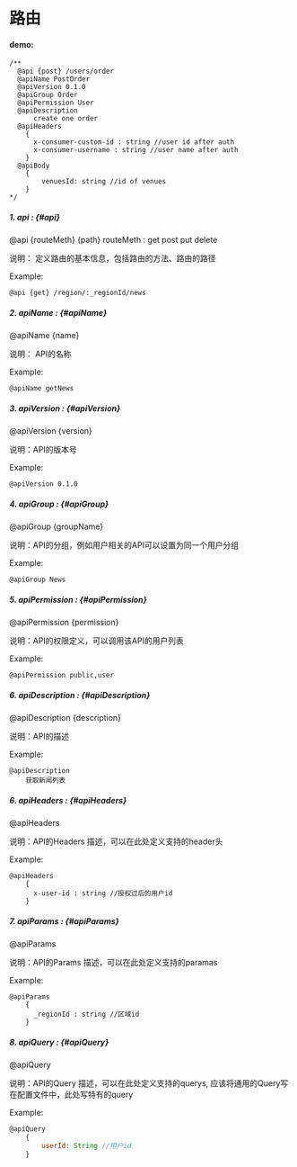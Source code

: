 # 路由

#### demo:
```
/**
  @api {post} /users/order
  @apiName PostOrder
  @apiVersion 0.1.0
  @apiGroup Order
  @apiPermission User
  @apiDescription
      create one order
  @apiHeaders
    {
      x-consumer-custom-id : string //user id after auth
      x-consumer-username : string //user name after auth
    }
  @apiBody
    {
        venuesId: string //id of venues
    }
*/
```

##### 1. api  : {#api}
@api {routeMeth}  {path} 
routeMeth :  get  post  put delete

说明： 定义路由的基本信息，包括路由的方法、路由的路径


Example:

```
@api {get} /region/:_regionId/news 
```

##### 2. apiName  : {#apiName}
@apiName {name} 

说明： API的名称

Example:

```
@apiName getNews
```

##### 3. apiVersion  : {#apiVersion}
@apiVersion {version} 

说明：API的版本号


Example:

```
@apiVersion 0.1.0
```

##### 4. apiGroup  : {#apiGroup}
@apiGroup {groupName} 

说明：API的分组，例如用户相关的API可以设置为同一个用户分组


Example:

```
@apiGroup News
```

##### 5. apiPermission  : {#apiPermission}
@apiPermission {permission} 

说明：API的权限定义，可以调用该API的用户列表


Example:

```
@apiPermission public,user
```

##### 6. apiDescription  : {#apiDescription}
@apiDescription {description} 

说明：API的描述


Example:

```
@apiDescription
    获取新闻列表
```

##### 6. apiHeaders  : {#apiHeaders}
@apiHeaders

说明：API的Headers 描述，可以在此处定义支持的header头


Example:

```
@apiHeaders
    {
      x-user-id : string //授权过后的用户id
    }
```

##### 7. apiParams  : {#apiParams}
@apiParams

说明：API的Params 描述，可以在此处定义支持的paramas


Example:

```
@apiParams
    {
      _regionId : string //区域id
    }
```

##### 8. apiQuery  : {#apiQuery}
@apiQuery

说明：API的Query 描述，可以在此处定义支持的querys, 应该将通用的Query写在配置文件中，此处写特有的query


Example:

```js
@apiQuery
    {
        userId: String //用户id
    }
```
